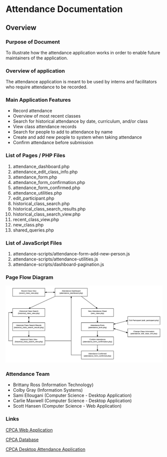  # Attendance Documentation

 ## Overview

 ### Purpose of Document
To illustrate how the attendance application works in order to enable future
maintainers of the application.

 ### Overview of application
The attendance application is meant to be used by interns and facilitators
who require attendance to be recorded.

 ### Main Application Features

- Record attendance
- Overview of most recent classes
- Search for historical attendance by date, curriculum, and/or class
- View class attendance records
- Search for people to add to attendance by name
- Create and add new people to system when taking attendance
- Confirm attendance before submission
 
 ### List of Pages / PHP Files
1.  attendance_dashboard.php
2.  attendance_edit_class_info.php
3.  attendance_form.php
4.  attendance_form_confirmation.php
5.  attendance_form_confirmed.php
6.  attendance_utilities.php
7.  edit_participant.php
8.  historical_class_search.php
9.  historical_class_search_results.php
10. historical_class_search_view.php
11. recent_class_view.php
12. new_class.php
13. shared_queries.php

### List of JavaScript Files
1. attendance-scripts/attendance-form-add-new-person.js
2. attendance-scripts/attendance-utilities.js
3. attendance-scripts/dashboard-pagination.js

 ### Page Flow Diagram
 
 ![attendance diagram](documentation_page_flow.png)
 
 ### Attendance Team
 
- Brittany Ross (Information Technology)
- Colby Gray (Information Systems)
- Sami Ellougani (Computer Science - Desktop Application)
- Carlie Maxwell (Computer Science - Desktop Application)
- Scott Hansen (Computer Science - Web Application)

 ### Links
 [CPCA Web Application](https://github.com/Capping-CPCA/Web-App)
 
 [CPCA Database](https://github.com/Capping-CPCA/Database)
 
 [CPCA Desktop Attendance Application](https://github.com/Capping-CPCA/Attendance-App)